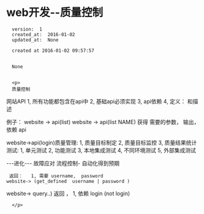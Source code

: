 
  # web开发--质量控制

      version:  1
      created_at:  2016-01-02
      updated_at:  None

      created at 2016-01-02 09:57:57 


      None


      <p>
      质量控制
网站API
  1, 所有功能都包含在api中
  2,  基础api必须实现
  3,  api依赖
  4, 定义： 和描述
  
 例子：
   website -> api(list)
   website -> api(list  NAME)
      获得 需要的参数， 输出， 依赖 api
      
   website->api(login)质量管理:
  1, 质量目标制定
  2, 质量目标监控
  3, 质量结果统计
测试:
  1,  单元测试
  2,  功能测试
  3,  本地集成测试
  4,  不同环境测试
  5,   外部集成测试

---进化---
故障应对
流程控制- 自动化得到预期

     返回：   1, 需要 username,  password
    website-> (get_defined  username | password )
   
   website-> query..)
     返回 ， 1, 依赖 login  (not login)
     
 

      </p>

  